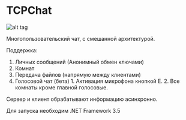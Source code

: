 ﻿TCPChat
=======

![alt tag](https://raw.github.com/Nirklav/TCPChat/master/screen.png)

Многопользовательский чат, с смешанной архитектурой.

Поддержка:
  1. Личных сообщений (Анонимный обмен ключами)
  2. Комнат
  3. Передача файлов (напрямую между клиентами)
  4. Голосовой чат (бета)
    1. Активация микрофона кнопкой E.
    2. Все комнаты кроме главной голосовые.
  
Сервер и клиент обрабатывают информацию асинхронно.


Для запуска необходим .NET Framework 3.5
